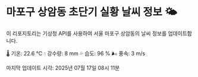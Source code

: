 
# 마포구 상암동 초단기 실황 날씨 정보 🌤️

이 리포지토리는 기상청 API를 사용하여 서울 마포구 상암동의 날씨 정보를 업데이트합니다. 

🌡️ 기온: 22.6 ℃
💧 강수량: 8 mm
💦 습도: 96 %
🌬️ 풍속: 3 m/s

마지막 업데이트 시각: 2025년 07월 17일 08시 11분    
